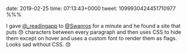 date: 2019-02-25
time: 07:13:43+0000
tweet: 1099930424451710977
%%%

I gave [@_readingapp](https://twitter.com/_readingapp) to [@Swanros](https://twitter.com/Swanros) for a minute and he found a site that puts 😓 characters between every paragraph and then uses CSS to hide them except on hover and uses a custom font to render them as flags. Looks sad without CSS. 😓
